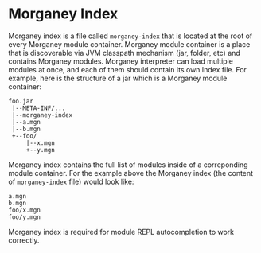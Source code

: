 # Morganey Index

Morganey index is a file called `morganey-index` that is located at
the root of every Morganey module container. Morganey module container
is a place that is discoverable via JVM classpath mechanism (jar,
folder, etc) and contains Morganey modules. Morganey interpreter can
load multiple modules at once, and each of them should contain its own
Index file. For example, here is the structure of a jar which is a
Morganey module container:

```
foo.jar
 |--META-INF/...
 |--morganey-index
 |--a.mgn
 |--b.mgn
 +--foo/
     |--x.mgn
     +--y.mgn
```

Morganey index contains the full list of modules inside of a
correponding module container. For the example above the Morganey
index (the content of `morganey-index` file) would look like:

```
a.mgn
b.mgn
foo/x.mgn
foo/y.mgn
```

Morganey index is required for module REPL autocompletion to work
correctly.

